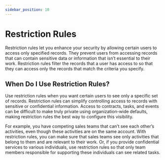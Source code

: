 ```yaml
---
sidebar_position: 10
---
```


# Restriction Rules

Restriction rules let you enhance your security by allowing certain users to access only specified records. They prevent users from accessing records that can contain sensitive data or information that isn’t essential to their work. Restriction rules filter the records that a user has access to so that they can access only the records that match the criteria you specify.

## When Do I Use Restriction Rules?

Use restriction rules when you want certain users to see only a specific set of records. Restriction rules can simplify controlling access to records with sensitive or confidential information. Access to contracts, tasks, and events can be difficult to make truly private using organization-wide defaults, making restriction rules the best way to configure this visibility.

For example, you have competing sales teams that can’t see each other’s activities, even though these activities are on the same account. With restriction rules, you can make sure that sales teams see only activities that belong to them and are relevant to their work. Or, if you provide confidential services to various individuals, use restriction rules so that only team members responsible for supporting these individuals can see related tasks.